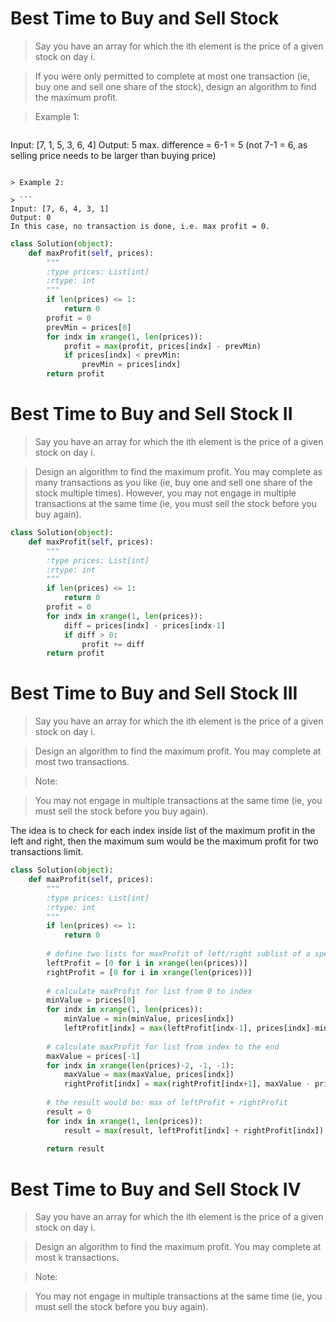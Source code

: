 # Best Time to Buy and Sell Stock

> Say you have an array for which the ith element is the price of a given stock on day i.

> If you were only permitted to complete at most one transaction (ie, buy one and sell one share of the stock), design an algorithm to find the maximum profit.

> Example 1:

> ```
Input: [7, 1, 5, 3, 6, 4]
Output: 5
max. difference = 6-1 = 5 (not 7-1 = 6, as selling price needs to be larger than buying price)
```

> Example 2:

> ```
Input: [7, 6, 4, 3, 1]
Output: 0
In this case, no transaction is done, i.e. max profit = 0.
```

```Python
class Solution(object):
    def maxProfit(self, prices):
        """
        :type prices: List[int]
        :rtype: int
        """
        if len(prices) <= 1:
            return 0
        profit = 0
        prevMin = prices[0]
        for indx in xrange(1, len(prices)):
            profit = max(profit, prices[indx] - prevMin)
            if prices[indx] < prevMin:
                prevMin = prices[indx]
        return profit
```

# Best Time to Buy and Sell Stock II

> Say you have an array for which the ith element is the price of a given stock on day i.

> Design an algorithm to find the maximum profit. You may complete as many transactions as you like (ie, buy one and sell one share of the stock multiple times). However, you may not engage in multiple transactions at the same time (ie, you must sell the stock before you buy again).

```Python
class Solution(object):
    def maxProfit(self, prices):
        """
        :type prices: List[int]
        :rtype: int
        """
        if len(prices) <= 1:
            return 0
        profit = 0
        for indx in xrange(1, len(prices)):
            diff = prices[indx] - prices[indx-1]
            if diff > 0:
                profit += diff
        return profit
```

# Best Time to Buy and Sell Stock III

> Say you have an array for which the ith element is the price of a given stock on day i.

> Design an algorithm to find the maximum profit. You may complete at most two transactions.

> Note:

> You may not engage in multiple transactions at the same time (ie, you must sell the stock before you buy again).

The idea is to check for each index inside list of the maximum profit in the left and right, then the maximum sum would be the maximum profit for two transactions limit.

```Python
class Solution(object):
    def maxProfit(self, prices):
        """
        :type prices: List[int]
        :rtype: int
        """
        if len(prices) <= 1:
            return 0
        
        # define two lists for maxProfit of left/right sublist of a specific index
        leftProfit = [0 for i in xrange(len(prices))]
        rightProfit = [0 for i in xrange(len(prices))]
        
        # calculate maxProfit for list from 0 to index
        minValue = prices[0]
        for indx in xrange(1, len(prices)):
            minValue = min(minValue, prices[indx])
            leftProfit[indx] = max(leftProfit[indx-1], prices[indx]-minValue)
        
        # calculate maxProfit for list from index to the end
        maxValue = prices[-1]
        for indx in xrange(len(prices)-2, -1, -1):
            maxValue = max(maxValue, prices[indx])
            rightProfit[indx] = max(rightProfit[indx+1], maxValue - prices[indx])
        
        # the result would be: max of leftProfit + rightProfit
        result = 0
        for indx in xrange(1, len(prices)):
            result = max(result, leftProfit[indx] + rightProfit[indx])
        
        return result
```

# Best Time to Buy and Sell Stock IV

> Say you have an array for which the ith element is the price of a given stock on day i.

> Design an algorithm to find the maximum profit. You may complete at most k transactions.

> Note:

> You may not engage in multiple transactions at the same time (ie, you must sell the stock before you buy again).

> ```Python

```

